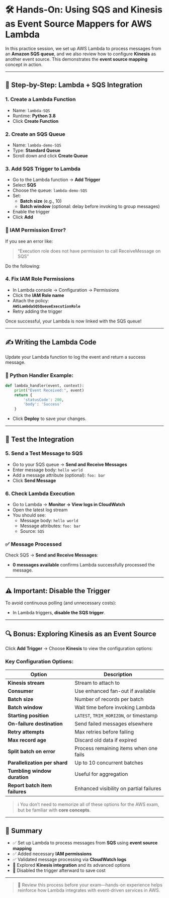 # 🛠️ Hands-On: Using SQS and Kinesis as Event Source Mappers for AWS Lambda

In this practice session, we set up AWS Lambda to process messages from an **Amazon SQS queue**, and we also review how to configure **Kinesis** as another event source. This demonstrates the **event source mapping** concept in action.

---

## 🧪 Step-by-Step: Lambda + SQS Integration

### 1. **Create a Lambda Function**
- Name: `lambda-SQS`
- Runtime: **Python 3.8**
- Click **Create Function**

### 2. **Create an SQS Queue**
- Name: `lambda-demo-SQS`
- Type: **Standard Queue**
- Scroll down and click **Create Queue**

### 3. **Add SQS Trigger to Lambda**
- Go to the Lambda function → **Add Trigger**
- Select **SQS**
- Choose the queue: `lambda-demo-SQS`
- Set:
  - **Batch size** (e.g., 10)
  - **Batch window** (optional: delay before invoking to group messages)
- Enable the trigger
- Click **Add**

### 🔐 IAM Permission Error?

If you see an error like:

> “Execution role does not have permission to call ReceiveMessage on SQS”

Do the following:

### 4. **Fix IAM Role Permissions**
- In Lambda console → Configuration → Permissions
- Click the **IAM Role name**
- Attach the policy:  
  **`AWSLambdaSQSQueueExecutionRole`**
- Retry adding the trigger

Once successful, your Lambda is now linked with the SQS queue!

---

## ✍️ Writing the Lambda Code

Update your Lambda function to log the event and return a success message.

### 🧾 Python Handler Example:
```python
def lambda_handler(event, context):
    print("Event Received:", event)
    return {
        'statusCode': 200,
        'body': 'Success'
    }
```
- Click **Deploy** to save your changes.

---

## 🧪 Test the Integration

### 5. **Send a Test Message to SQS**
- Go to your SQS queue → **Send and Receive Messages**
- Enter message body: `hello world`
- Add a message attribute (optional): `foo: bar`
- Click **Send Message**

### 6. **Check Lambda Execution**
- Go to Lambda → **Monitor → View logs in CloudWatch**
- Open the latest log stream
- You should see:
  - Message body: `hello world`
  - Message attributes: `foo: bar`
  - Source: `SQS`

### ✅ Message Processed
Check SQS → **Send and Receive Messages**:
- **0 messages available** confirms Lambda successfully processed the message.

---

## ⚠️ Important: Disable the Trigger

To avoid continuous polling (and unnecessary costs):
- In Lambda triggers, **disable the SQS trigger**.

---

## 🔍 Bonus: Exploring Kinesis as an Event Source

Click **Add Trigger** → Choose **Kinesis** to view the configuration options:

### Key Configuration Options:
| Option                      | Description |
|-----------------------------|-------------|
| **Kinesis stream**          | Stream to attach to |
| **Consumer**                | Use enhanced fan-out if available |
| **Batch size**              | Number of records per batch |
| **Batch window**            | Wait time before invoking Lambda |
| **Starting position**       | `LATEST`, `TRIM_HORIZON`, or timestamp |
| **On-failure destination**  | Send failed messages elsewhere |
| **Retry attempts**          | Max retries before failing |
| **Max record age**          | Discard old data if expired |
| **Split batch on error**    | Process remaining items when one fails |
| **Parallelization per shard** | Up to 10 concurrent batches |
| **Tumbling window duration** | Useful for aggregation |
| **Report batch item failures** | Enhanced visibility on partial failures |

> ℹ️ You don’t need to memorize all of these options for the AWS exam, but be familiar with **core concepts**.

---

## 📝 Summary

- ✅ Set up Lambda to process messages from **SQS** using **event source mapping**
- ✅ Added necessary **IAM permissions**
- ✅ Validated message processing via **CloudWatch logs**
- 🧠 Explored **Kinesis integration** and its advanced options
- 🛑 Disabled the trigger afterward to save cost

---

> 🔄 Review this process before your exam—hands-on experience helps reinforce how Lambda integrates with event-driven services in AWS.